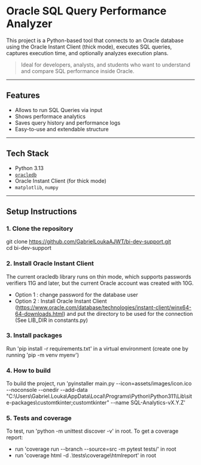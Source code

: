 # Oracle SQL Query Performance Analyzer

This project is a Python-based tool that connects to an Oracle database using the Oracle Instant Client (thick mode), executes SQL queries, captures execution time, and optionally analyzes execution plans.

> Ideal for developers, analysts, and students who want to understand and compare SQL performance inside Oracle.

---

## Features

- Allows to run SQL Queries via input
- Shows performace analytics
- Saves query history and performance logs
- Easy-to-use and extendable structure

---

## Tech Stack

- Python 3.13
- [`oracledb`](https://python-oracledb.readthedocs.io/en/latest/index.html)
- Oracle Instant Client (for thick mode)
- `matplotlib`, `numpy`

---

## Setup Instructions

### 1. Clone the repository
git clone https://github.com/GabrielLoukaAJWT/bi-dev-support.git<br>
cd bi-dev-support

### 2. Install Oracle Instant Client

The current oracledb library runs on thin mode, which supports passwords verifiers 11G and later,
but the current Oracle account was created with 10G.
- Option 1 : change password for the database user
- Option 2 : Install Oracle Instant Client (https://www.oracle.com/database/technologies/instant-client/winx64-64-downloads.html)
                         and put the directory to be used for the connection (See LIB_DIR in constants.py)

### 3. Install packages
Run 'pip install -r requirements.txt' in a virtual environment (create one by running 'pip -m venv myenv')

### 4. How to build
To build the project, run 'pyinstaller main.py --icon=assets/images/icon.ico --noconsole --onedir --add-data "C:\Users\Gabriel.Louka\AppData\Local\Programs\Python\Python311\Lib\site-packages\customtkinter;customtkinter\" --name SQL-Analytics-vX.Y.Z'

### 5. Tests and coverage
To test, run 'python -m unittest discover -v' in root.
To get a coverage report:
- run 'coverage run --branch --source=src -m pytest tests/' in root
- run 'coverage html -d .\tests\coverage\htmlreport' in root
